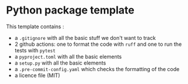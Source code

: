 # Python package template

This template contains :

- a `.gitignore` with all the basic stuff we don't want to track
- 2 github actions: one to format the code with `ruff` and one to run the tests with `pytest`
- a `pyproject.toml` with all the basic elements
- a `setup.py` with all the basic elements
- a `.pre-commit-config.yaml` which checks the formatting of the code
- a licence file (MIT)
